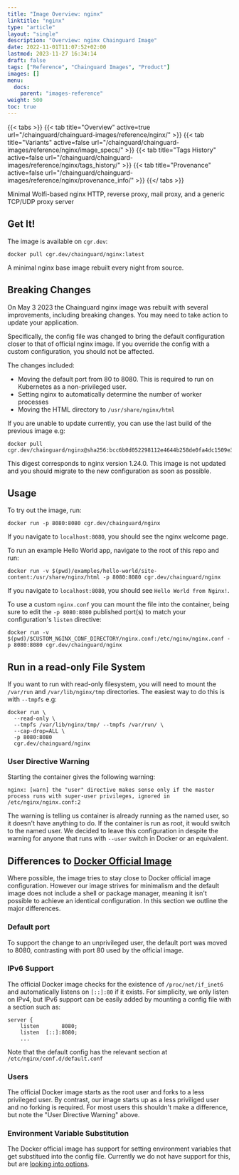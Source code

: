```yaml
---
title: "Image Overview: nginx"
linktitle: "nginx"
type: "article"
layout: "single"
description: "Overview: nginx Chainguard Image"
date: 2022-11-01T11:07:52+02:00
lastmod: 2023-11-27 16:34:14
draft: false
tags: ["Reference", "Chainguard Images", "Product"]
images: []
menu: 
  docs: 
    parent: "images-reference"
weight: 500
toc: true
---
```


{{< tabs >}}
{{< tab title="Overview" active=true url="/chainguard/chainguard-images/reference/nginx/" >}}
{{< tab title="Variants" active=false url="/chainguard/chainguard-images/reference/nginx/image_specs/" >}}
{{< tab title="Tags History" active=false url="/chainguard/chainguard-images/reference/nginx/tags_history/" >}}
{{< tab title="Provenance" active=false url="/chainguard/chainguard-images/reference/nginx/provenance_info/" >}}
{{</ tabs >}}



<!--overview:start-->
Minimal Wolfi-based nginx HTTP, reverse proxy, mail proxy, and a generic TCP/UDP proxy server
<!--overview:end-->

<!--getting:start-->
## Get It!
The image is available on `cgr.dev`:

```
docker pull cgr.dev/chainguard/nginx:latest
```
<!--getting:end-->

<!--body:start-->
A minimal nginx base image rebuilt every night from source.

## Breaking Changes

On May 3 2023 the Chainguard nginx image was rebuilt with several improvements, including
breaking changes. You may need to take action to update your application.

Specifically, the config file was changed to bring the default configuration closer to that of
official nginx image. If you override the config with a custom configuration, you should not be affected.

The changes included:

 - Moving the default port from 80 to 8080. This is required to run on Kubernetes as a non-privileged user.
 - Setting nginx to automatically determine the number of worker processes
 - Moving the HTML directory to `/usr/share/nginx/html`

If you are unable to update currently, you can use the last build of the previous image e.g:

```
docker pull cgr.dev/chainguard/nginx@sha256:bcc6b0d052298112e4644b258de0fa4dc1509e3df8f7c0fba09e8c92987825e7
```

This digest corresponds to nginx version 1.24.0. This image is not updated and you should migrate to the new configuration as soon as possible.

## Usage

To try out the image, run:

```
docker run -p 8080:8080 cgr.dev/chainguard/nginx
```

If you navigate to `localhost:8080`, you should see the nginx welcome page.

To run an example Hello World app, navigate to the root of this repo and run:

```
docker run -v $(pwd)/examples/hello-world/site-content:/usr/share/nginx/html -p 8080:8080 cgr.dev/chainguard/nginx
```

If you navigate to `localhost:8080`, you should see `Hello World from Nginx!`.

To use a custom `nginx.conf` you can mount the file into the container, being sure to edit the `-p 8080:8080` published port(s) to match your configuration's `listen` directive:

```
docker run -v $(pwd)/$CUSTOM_NGINX_CONF_DIRECTORY/nginx.conf:/etc/nginx/nginx.conf -p 8080:8080 cgr.dev/chainguard/nginx
```

## Run in a read-only File System

If you want to run with read-only filesystem, you will need to mount the `/var/run` and
`/var/lib/nginx/tmp` directories. The easiest way to do this is with `--tmpfs` e.g:

```
docker run \
  --read-only \
  --tmpfs /var/lib/nginx/tmp/ --tmpfs /var/run/ \
  --cap-drop=ALL \
  -p 8080:8080
  cgr.dev/chainguard/nginx
```

### User Directive Warning

Starting the container gives the following warning:

```
nginx: [warn] the "user" directive makes sense only if the master process runs with super-user privileges, ignored in /etc/nginx/nginx.conf:2
```

The warning is telling us container is already running as the named user, so it doesn't have
anything to do. If the container is run as root, it would switch to the named user. We decided to
leave this configuration in despite the warning for anyone that runs with `--user` switch in Docker
or an equivalent.

## Differences to [Docker Official Image](https://hub.docker.com/_/nginx)

Where possible, the image tries to stay close to Docker official image configuration. However our
image strives for minimalism and the default image does not include a shell or package manager,
meaning it isn't possible to achieve an identical configuration. In this section we outline the
major differences.

### Default port

To support the change to an unprivileged user, the default port was moved to 8080, contrasting with
port 80 used by the official image.

### IPv6 Support

The official Docker image checks for the existence of `/proc/net/if_inet6` and automatically listens
on `[::]:80` if it exists. For simplicity, we only listen on IPv4, but IPv6 support can be easily
added by mounting a config file with a section such as:

```
server {
    listen       8080;
    listen  [::]:8080;
    ...

```

Note that the default config has the relevant section at `/etc/nginx/conf.d/default.conf`

### Users

The official Docker image starts as the root user and forks to a less privileged user. By contrast,
our image starts up as a less priviliged user and no forking is required. For most users this
shouldn't make a difference, but note the "User Directive Warning" above.

### Environment Variable Substitution

The Docker official image has support for setting environment variables that get substitued into the
config file. Currently we do not have support for this, but are [looking into options](https://github.com/chainguard-images/images/issues/435).
<!--body:end-->

